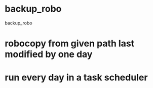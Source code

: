 # backup_robo
backup_robo

# robocopy from given path last modified by one day
# run every day in a task scheduler
